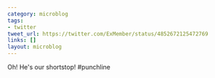 ```yaml
---
category: microblog
tags:
- twitter
tweet_url: https://twitter.com/ExMember/status/4852672125472769
links: []
layout: microblog
---
```

Oh! He's our shortstop! #punchline

